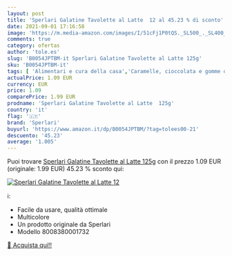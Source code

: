 ```yaml
---
layout: post
title: 'Sperlari Galatine Tavolette al Latte  12 al 45.23 % di sconto'
date: 2021-09-01 17:16:58
image: 'https://m.media-amazon.com/images/I/51cFj1P0tQS._SL500_._SL400_.jpg'
comments: true
category: ofertas
author: 'tole.es'
slug: 'B0054JPTBM-it Sperlari Galatine Tavolette al Latte 125g'
sku: 'B0054JPTBM-it'
tags: [ 'Alimentari e cura della casa','Caramelle, cioccolata e gomme da masticare','Caramello','Snack dolci e salati','sperlari', ]
actualPrice: 1.09 EUR
currency: EUR
price: 1.09
comparePrice: 1.99 EUR
prodname: 'Sperlari Galatine Tavolette al Latte  125g'
country: 'it'
flag: '🇮🇹'
brand: 'Sperlari'
buyurl: 'https://www.amazon.it/dp/B0054JPTBM/?tag=tolees00-21'
descuento: '45.23'
average: '1.005'
---
```


Puoi trovare [Sperlari Galatine Tavolette al Latte  125g](https://www.amazon.it/dp/B0054JPTBM/?tag=tolees00-21) con il prezzo 1.09 EUR (originale: 1.99 EUR) 45.23 % sconto qui:

[![Sperlari Galatine Tavolette al Latte  12](https://m.media-amazon.com/images/I/51cFj1P0tQS._SL500_._SL400_.jpg)](https://www.amazon.it/dp/B0054JPTBM/?tag=tolees00-21)

ℹ️:

- Facile da usare, qualità ottimale
- Multicolore
- Un prodotto originale da Sperlari
- Modello 8008380001732

[🛒 Acquista qui!!](https://www.amazon.it/dp/B0054JPTBM/?tag=tolees00-21)
